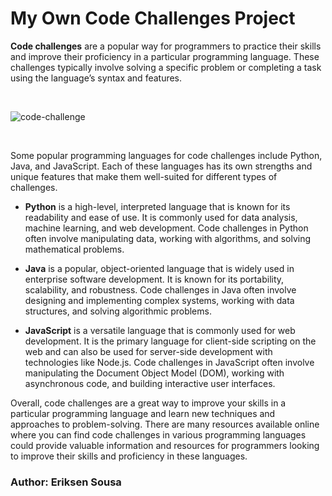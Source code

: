 # My Own Code Challenges Project

**Code challenges** are a popular way for programmers to practice their skills and improve their proficiency in a particular programming language. These challenges typically involve solving a specific problem or completing a task using the language’s syntax and features.


<br>

![code-challenge](https://github.com/eriksensousa/Code-Challenges/assets/126014537/d87f3a53-29d6-4f1f-9342-81a78950df6b)

<br>


Some popular programming languages for code challenges include Python, Java, and JavaScript. Each of these languages has its own strengths and unique features that make them well-suited for different types of challenges.

- **Python** is a high-level, interpreted language that is known for its readability and ease of use. It is commonly used for data analysis, machine learning, and web development. Code challenges in Python often involve manipulating data, working with algorithms, and solving mathematical problems.

- **Java** is a popular, object-oriented language that is widely used in enterprise software development. It is known for its portability, scalability, and robustness. Code challenges in Java often involve designing and implementing complex systems, working with data structures, and solving algorithmic problems.

- **JavaScript** is a versatile language that is commonly used for web development. It is the primary language for client-side scripting on the web and can also be used for server-side development with technologies like Node.js. Code challenges in JavaScript often involve manipulating the Document Object Model (DOM), working with asynchronous code, and building interactive user interfaces.

Overall, code challenges are a great way to improve your skills in a particular programming language and learn new techniques and approaches to problem-solving. There are many resources available online where you can find code challenges in various programming languages could provide valuable information and resources for programmers looking to improve their skills and proficiency in these languages.




### Author: Eriksen Sousa
